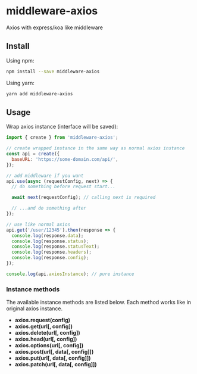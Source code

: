 # middleware-axios

Axios with express/koa like middleware

## Install

Using npm:

```bash
npm install --save middleware-axios
```

Using yarn:

```bash
yarn add middleware-axios
```

## Usage

Wrap axios instance (interface will be saved):

```javascript
import { create } from 'middleware-axios';

// create wrapped instance in the same way as normal axios instance
const api = create({
  baseURL: 'https://some-domain.com/api/',
});

// add middleware if you want
api.use(async (requestConfig, next) => {
  // do something before request start...

  await next(requestConfig); // calling next is required

  // ...and do something after
});

// use like normal axios
api.get('/user/12345').then(response => {
  console.log(response.data);
  console.log(response.status);
  console.log(response.statusText);
  console.log(response.headers);
  console.log(response.config);
});

console.log(api.axiosInstance); // pure instance

```

### Instance methods

The available instance methods are listed below.
Each method works like in original axios instance.

- **axios.request(config)**
- **axios.get(url[, config])**
- **axios.delete(url[, config])**
- **axios.head(url[, config])**
- **axios.options(url[, config])**
- **axios.post(url[, data[, config]])**
- **axios.put(url[, data[, config]])**
- **axios.patch(url[, data[, config]])**


